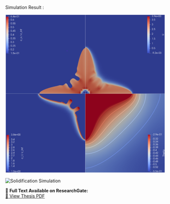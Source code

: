Simulation Result :



![](1.png)




![Solidification Simulation](images/1.gif)


📘 **Full Text Available on ResearchGate:**  
[🔗 View Thesis PDF](https://www.researchgate.net/publication/378782785_DEVELOPING_A_COUPLED_MICROSTRUCTURE_FLUID_FLOW_MODEL_FOR_SOLIDIFICATION_IN_ADDITIVE_MANUFACTURING)

